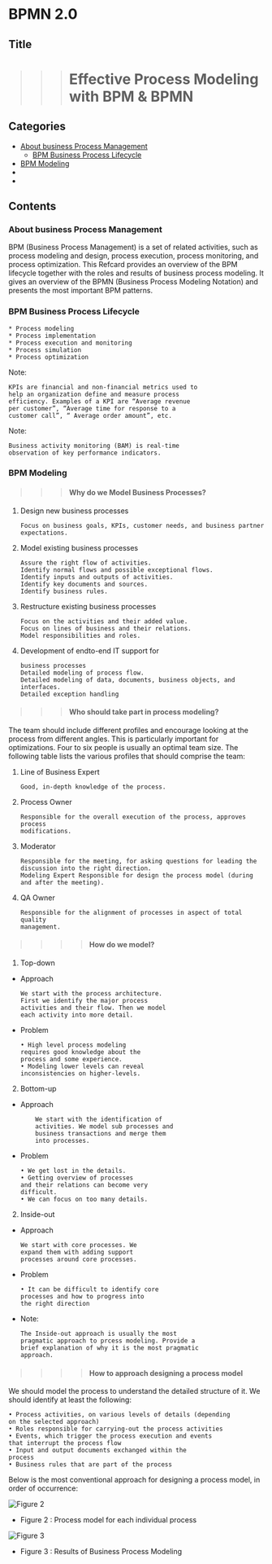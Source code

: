 # BPMN 2.0

## Title
>>> #  Effective Process Modeling with BPM & BPMN

## Categories
- [About business Process Management](#About-business-Process-Management)
  - [BPM Business Process Lifecycle](#BPM-Business-Process-Lifecycle)
- [BPM Modeling](#BPM-Modeling)
- [](#)
- [](#)


## Contents

### About business Process Management
BPM (Business Process Management) is a set of related 
activities, such as process modeling and design, process 
execution, process monitoring, and process optimization. This 
Refcard provides an overview of the BPM lifecycle together 
with the roles and results of business process modeling. It 
gives an overview of the BPMN (Business Process Modeling 
Notation) and presents the most important BPM patterns.

### BPM Business Process Lifecycle
	* Process modeling
	* Process implementation 
	* Process execution and monitoring
	* Process simulation
	* Process optimization
Note:
```
KPIs are financial and non-financial metrics used to 
help an organization define and measure process 
efficiency. Examples of a KPI are “Average revenue 
per customer”, “Average time for response to a 
customer call”, “ Average order amount”, etc.
```

Note:
```
Business activity monitoring (BAM) is real-time
observation of key performance indicators.
```

### BPM Modeling
>>> #### Why do we Model Business Processes?

1. Design new business processes
	```
	Focus on business goals, KPIs, customer needs, and business partner 
	expectations.
	```
2. Model existing business processes
	```
	Assure the right flow of activities.
	Identify normal flows and possible exceptional flows.
	Identify inputs and outputs of activities.
	Identify key documents and sources.
	Identify business rules.
	```
3. Restructure existing business processes
	```
	Focus on the activities and their added value.
	Focus on lines of business and their relations.
	Model responsibilities and roles.
	```
4. Development of endto-end IT support for 
	```
	business processes
	Detailed modeling of process flow.
	Detailed modeling of data, documents, business objects, and 
	interfaces.
	Detailed exception handling
	```	
	
>>> #### Who should take part in process modeling?
The team should include different profiles and encourage 
looking at the process from different angles. This is particularly 
important for optimizations. Four to six people is usually an 
optimal team size. The following table lists the various profiles 
that should comprise the team:

1. Line of Business Expert
	```
	Good, in-depth knowledge of the process.
	```
2. Process Owner 
	```
	Responsible for the overall execution of the process, approves process 
	modifications.
	```
3. Moderator 
	```
	Responsible for the meeting, for asking questions for leading the 
	discussion into the right direction.
	Modeling Expert Responsible for design the process model (during and after the meeting).
	```
4. QA Owner 
	```
	Responsible for the alignment of processes in aspect of total quality 
	management. 
	```
>>>> #### How do we model?

1. Top-down
* Approach
	```
	We start with the process architecture. 
	First we identify the major process 
	activities and their flow. Then we model 
	each activity into more detail.
	```
*  Problem
	```
	• High level process modeling 
	requires good knowledge about the
	process and some experience.
	• Modeling lower levels can reveal 
	inconsistencies on higher-levels.
	```
2. Bottom-up 
* Approach
	```
		We start with the identification of 
		activities. We model sub processes and 
		business transactions and merge them 
		into processes.
	```
* Problem
	```
	• We get lost in the details. 
	• Getting overview of processes 
	and their relations can become very 
	difficult.
	• We can focus on too many details.
	```
2. Inside-out 
* Approach
	```
	We start with core processes. We 
	expand them with adding support 
	processes around core processes.
	```
* Problem
	```
	• It can be difficult to identify core 
	processes and how to progress into 
	the right direction
	```
* Note:
	```
	The Inside-out approach is usually the most 
	pragmatic approach to prcess modeling. Provide a 
	brief explanation of why it is the most pragmatic 
	approach.
	```
	
>>>> #### How to approach designing a process model

We should model the process to understand the detailed 
structure of it. We should identify at least the following:

	• Process activities, on various levels of details (depending 
	on the selected approach)
	• Roles responsible for carrying-out the process activities
	• Events, which trigger the process execution and events 
	that interrupt the process flow
	• Input and output documents exchanged within the 
	process
	• Business rules that are part of the process

Below is the most conventional approach for designing a 
process model, in order of occurrence:

![Figure 2](./img/bpmn_2.0_figure2.png)
* Figure 2 : Process model for each individual process

![Figure 3](./img/bpmn_2.0_figure3.png)
* Figure 3 : Results of Business Process Modeling